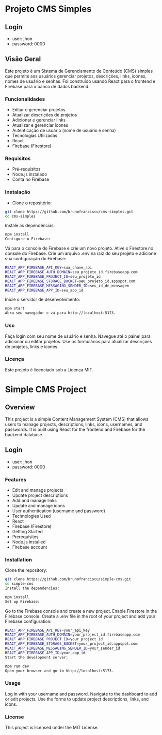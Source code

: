 # Projeto CMS Simples

## Login
* user: jhon
* password: 0000
  
## Visão Geral
Este projeto é um Sistema de Gerenciamento de Conteúdo (CMS) simples que permite aos usuários gerenciar projetos, descrições, links, ícones, nomes de usuário e senhas. Foi construído usando React para o frontend e Firebase para o banco de dados backend.

### Funcionalidades
* Editar e gerenciar projetos
* Atualizar descrições de projetos
* Adicionar e gerenciar links
* Atualizar e gerenciar ícones
* Autenticação de usuário (nome de usuário e senha)
* Tecnologias Utilizadas
* React
* Firebase (Firestore)

### Requisitos
* Pré-requisitos
* Node.js instalado
* Conta no Firebase

### Instalação
* Clone o repositório:

```bash
git clone https://github.com/brunofranciscu/cms-simples.git
cd cms-simples
```

Instale as dependências:
```bash
npm install
Configure o Firebase:
```

Vá para o console do Firebase e crie um novo projeto.
Ative o Firestore no console do Firebase.
Crie um arquivo .env na raiz do seu projeto e adicione sua configuração do Firebase:

```bash
REACT_APP_FIREBASE_API_KEY=sua_chave_api
REACT_APP_FIREBASE_AUTH_DOMAIN=seu_projeto_id.firebaseapp.com
REACT_APP_FIREBASE_PROJECT_ID=seu_projeto_id
REACT_APP_FIREBASE_STORAGE_BUCKET=seu_projeto_id.appspot.com
REACT_APP_FIREBASE_MESSAGING_SENDER_ID=seu_id_de_mensagem
REACT_APP_FIREBASE_APP_ID=seu_app_id
```

Inicie o servidor de desenvolvimento:
```bash
npm start
Abra seu navegador e vá para http://localhost:5173.
```

### Uso
Faça login com seu nome de usuário e senha.
Navegue até o painel para adicionar ou editar projetos.
Use os formulários para atualizar descrições de projetos, links e ícones.

### Licença
Este projeto é licenciado sob a Licença MIT.







# Simple CMS Project
## Overview
This project is a simple Content Management System (CMS) that allows users to manage projects, descriptions, links, icons, usernames, and passwords. It is built using React for the frontend and Firebase for the backend database.

## Login
* user: jhon
* password: 0000
  
### Features
* Edit and manage projects
* Update project descriptions
* Add and manage links
* Update and manage icons
* User authentication (username and password)
* Technologies Used
* React
* Firebase (Firestore)
* Getting Started
* Prerequisites
* Node.js installed
* Firebase account

### Installation
Clone the repository:

```bash
git clone https://github.com/brunofranciscu/simple-cms.git
cd simple-cms
Install the dependencies:
```

```bash
npm install
Set up Firebase:
```


Go to the Firebase console and create a new project.
Enable Firestore in the Firebase console.
Create a .env file in the root of your project and add your Firebase configuration:

```bash
REACT_APP_FIREBASE_API_KEY=your_api_key
REACT_APP_FIREBASE_AUTH_DOMAIN=your_project_id.firebaseapp.com
REACT_APP_FIREBASE_PROJECT_ID=your_project_id
REACT_APP_FIREBASE_STORAGE_BUCKET=your_project_id.appspot.com
REACT_APP_FIREBASE_MESSAGING_SENDER_ID=your_sender_id
REACT_APP_FIREBASE_APP_ID=your_app_id
Start the development server:
```

```bash
npm run dev
Open your browser and go to http://localhost:5173.
```

### Usage
Log in with your username and password.
Navigate to the dashboard to add or edit projects.
Use the forms to update project descriptions, links, and icons.

### License
This project is licensed under the MIT License.
